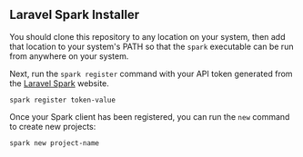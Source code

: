 ## Laravel Spark Installer

You should clone this repository to any location on your system, then add that location to your system's PATH so that the `spark` executable can be run from anywhere on your system.

Next, run the `spark register` command with your API token generated from the [Laravel Spark](https://spark.laravel.com) website.

    spark register token-value

Once your Spark client has been registered, you can run the `new` command to create new projects:

    spark new project-name
